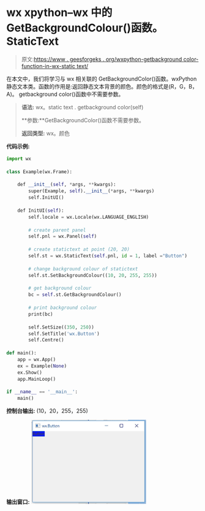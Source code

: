 # wx xpython–wx 中的 GetBackgroundColour()函数。StaticText

> 原文:[https://www . geesforgeks . org/wxpython-getbackground color-function-in-wx-static text/](https://www.geeksforgeeks.org/wxpython-getbackgroundcolour-function-in-wx-statictext/)

在本文中，我们将学习与 wx 相关联的 GetBackgroundColor()函数。wxPython 静态文本类。函数的作用是:返回静态文本背景的颜色。颜色的格式是(R，G，B，A)。
getbackground color()函数中不需要参数。

> **语法:** wx。static text . getbackground color(self)
> 
> **参数:**GetBackgroundColor()函数不需要参数。
> 
> **返回类型:** wx。颜色

**代码示例:**

```py
import wx

class Example(wx.Frame):

    def __init__(self, *args, **kwargs):
        super(Example, self).__init__(*args, **kwargs)
        self.InitUI()

    def InitUI(self):
        self.locale = wx.Locale(wx.LANGUAGE_ENGLISH)

        # create parent panel
        self.pnl = wx.Panel(self)

        # create statictext at point (20, 20)
        self.st = wx.StaticText(self.pnl, id = 1, label ="Button")

        # change background colour of statictext
        self.st.SetBackgroundColour((10, 20, 255, 255))

        # get background colour
        bc = self.st.GetBackgroundColour()

        # print background colour
        print(bc)

        self.SetSize((350, 250))
        self.SetTitle('wx.Button')
        self.Centre()

def main():
    app = wx.App()
    ex = Example(None)
    ex.Show()
    app.MainLoop()

if __name__ == '__main__':
    main()
```

**控制台输出:**
(10，20，255，255)

**输出窗口:**
![](img/ca5b54f103ec76a5b5f4a1df3720fcd7.png)